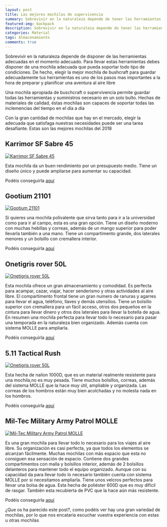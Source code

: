 ```yaml
---
layout: post
title: Las mejores mochilas de supervivencia
summary: Sobrevivir en la naturaleza depende de tener las herramientas adecuadas en el momento adecuado, para ello es necesario disponer de una mochila de calidad y resistente donde almacenar todos las herramientas y víveres necesarios.
featured-img: backpack
description: Sobrevivir en la naturaleza depende de tener las herramientas adecuadas en el momento adecuado, para ello es necesario disponer de una mochila de calidad y resistente donde almacenar todos las herramientas y víveres necesarios.
categories: Material
tags: Almacenamiento
comments: true
---
```


<p>Sobrevivir en la naturaleza depende de disponer de las herramientas adecuadas en el momento adecuado. Para llevar estas herramientas  debes disponer de una mochila adecuada que pueda soportar todo tipo de condiciones. De hecho, elegir la mejor mochila de bushcraft para guardar adecuadamente tus herramientas es uno de los pasos mas importantes a la hora de preparar y planificar una aventura al aire libre</p>

<p>Una mochila apropiada de buschcraft o supervivencia permite guardar todas las herramientas y suministros necesario en un solo bulto. Hechas de materiales de calidad, éstas mochilas son capaces de soportar todas las inclemencias del tiempo en el día a día</p>

<p>Con la gran cantidad de mochilas que hay en el mercado, elegir la adecuada que satisfaga nuestras necesidades puede ser una tarea desafiante. Estas son las mejores mochilas del 2018</p>



<h2>Karrimor SF Sabre 45</h2>

<a href="https://www.amazon.es/gp/product/B008PP5GL0/ref=as_li_tl?ie=UTF8&camp=3638&creative=24630&creativeASIN=B008PP5GL0&linkCode=as2&tag=tdspvv-21&linkId=9819986377532914ece26e201ca6227b" imageanchor="1" ><img  src="{{ '/assets/img/posts/back_karrimor.jpg' | absolute_url }}" class="product-img" alt="Karrimor SF  Sabre 45" /></a>

<p>
Esta mochila da un buen rendimiento por un presupuesto medio. Tiene un diseño único y puede ampliarse para aumentar su capacidad.
</p>


Podéis conseguirla <a target="_blank" href="https://www.amazon.es/gp/product/B008PP5GL0/ref=as_li_tl?ie=UTF8&camp=3638&creative=24630&creativeASIN=B008PP5GL0&linkCode=as2&tag=tdspvv-21&linkId=9819986377532914ece26e201ca6227b">aquí</a><img src="//ir-es.amazon-adsystem.com/e/ir?t=tdspvv-21&l=am2&o=30&a=B008PP5GL0" width="1" height="1" border="0" alt="" style="border:none !important; margin:0px !important;" />


<h2>Gootium 21101</h2>

<a href="https://www.amazon.es/gp/product/B00AV4Y0IS/ref=as_li_tl?ie=UTF8&camp=3638&creative=24630&creativeASIN=B00AV4Y0IS&linkCode=as2&tag=tdspvv-21&linkId=58a0f4a20fe79facf4aefe6cefd4c66e" imageanchor="1" ><img  src="{{ '/assets/img/posts/back_gootium.jpg' | absolute_url }}" class="product-img" alt="Gootium 21101" /></a>

<p>Si quieres una mochila polivalente que sirva tanto para ir a la universidad como para ir al campo, esta es una gran opción. Tiene un diseño moderno con muchas hebillas y correas, además de un mango superior para poder llevarla también a una mano. Tiene un compartimento grande, dos laterales menores y un bolsillo con cremallera interior.</p>


Podéis conseguirla <a target="_blank" href="https://www.amazon.es/gp/product/B00AV4Y0IS/ref=as_li_tl?ie=UTF8&camp=3638&creative=24630&creativeASIN=B00AV4Y0IS&linkCode=as2&tag=tdspvv-21&linkId=58a0f4a20fe79facf4aefe6cefd4c66e">aquí</a><img src="//ir-es.amazon-adsystem.com/e/ir?t=tdspvv-21&l=am2&o=30&a=B00AV4Y0IS" width="1" height="1" border="0" alt="" style="border:none !important; margin:0px !important;" />

<h2>Onetigris rover 50L</h2>

<a href="https://www.amazon.es/gp/product/B079CDKK33/ref=as_li_tl?ie=UTF8&camp=3638&creative=24630&creativeASIN=B079CDKK33&linkCode=as2&tag=tdspvv-21&linkId=d1d945edb3012777eb595b31dd56674c" imageanchor="1" ><img  src="{{ '/assets/img/posts/back_onetigris.jpg' | absolute_url }}" class="product-img" alt="Onetigris rover 50L" /></a>

<p>
Esta mochila ofrece un gran almacenamiento y comodidad. Es perfecta para acampar, cazar, viajar, hacer senderismo y otras actividades al aire libre. El compartimento frontal tiene un gran numero de ranuras y agarres para llevar el agua, teléfono, llaves y demás utensilios. Tiene un bolsillo superior con cremallera para un fácil acceso, otros dos pequeños en la cintura para llevar dinero y otros dos laterales para llevar la botella de agua. En resumen una mochila perfecta para llevar todo lo necesario para pasar una temporada en la naturaleza bien organizado. Además cuenta con sistema MOLLE para ampliarla.
</p>

Podéis conseguirla <a target="_blank" href="https://www.amazon.es/gp/product/B079CDKK33/ref=as_li_tl?ie=UTF8&camp=3638&creative=24630&creativeASIN=B079CDKK33&linkCode=as2&tag=tdspvv-21&linkId=d1d945edb3012777eb595b31dd56674c">aquí</a><img src="//ir-es.amazon-adsystem.com/e/ir?t=tdspvv-21&l=am2&o=30&a=B079CDKK33" width="1" height="1" border="0" alt="" style="border:none !important; margin:0px !important;" />

<h2>5.11 Tactical Rush</h2>

<a href="https://www.amazon.es/gp/product/B079CDKK33/ref=as_li_tl?ie=UTF8&camp=3638&creative=24630&creativeASIN=B079CDKK33&linkCode=as2&tag=tdspvv-21&linkId=d1d945edb3012777eb595b31dd56674c" imageanchor="1" ><img  src="{{ '/assets/img/posts/back_rush.jpg' | absolute_url }}" class="product-img" alt="Onetigris rover 50L" /></a>

<p>Esta hecha de nailon 1000D, que es un material realmente resistente para una mochila,no es muy pesada. Tiene muchos bolsillos, correas, además del sistema MOLLE que la hace muy útil, ampliable y organizada. Las correas de los hombros están muy bien acolchadas y no molesta nada en los hombros.</p>

Podéis conseguirla <a target="_blank" href="https://www.amazon.es/gp/product/B001LZ5S3C/ref=as_li_tl?ie=UTF8&camp=3638&creative=24630&creativeASIN=B001LZ5S3C&linkCode=as2&tag=tdspvv-21&linkId=9bbd9968b4a334fae92b0fa5ee6309c4">aquí</a><img src="//ir-es.amazon-adsystem.com/e/ir?t=tdspvv-21&l=am2&o=30&a=B001LZ5S3C" width="1" height="1" border="0" alt="" style="border:none !important; margin:0px !important;" />

<h2>Mil-Tec Military Army Patrol MOLLE</h2>

<a href="https://www.amazon.es/gp/product/B004LSBYR0/ref=as_li_tl?ie=UTF8&camp=3638&creative=24630&creativeASIN=B004LSBYR0&linkCode=as2&tag=tdspvv-21&linkId=e2d7ff7abf75a265f0bfc33bd50af2fe" imageanchor="1" ><img  src="{{ '/assets/img/posts/back_miltech.jpg' | absolute_url }}" class="product-img" alt="Mil-Tec Military Army Patrol MOLLE" /></a>

<p>
Es una gran mochila para llevar todo lo necesario para los viajes al aire libre. Su organización es casi perfecta, ya que todos los elementos se alcanzan fácilmente. Muchas mochilas con más espacio que esta no consiguen esa sensación de espacio.
Contiene dos grandes compartimentos con malla y bolsillos interior, además de 2 bolsillos delanteros para mantener todo el equipo organizado. Aunque con su capacidad da para llevar todo lo necesario también cuenta con sistema MOLLE por si necesitamos ampliarla. Tiene unos velcros perfectos para llevar una bolsa de agua.
Esta hecha de poliéster 600D que es muy difícil de rasgar. También esta recubierta de PVC que la hace aún más resistente.
</p>

Podéis conseguirla <a target="_blank" href="https://www.amazon.es/gp/product/B004LSBYR0/ref=as_li_tl?ie=UTF8&camp=3638&creative=24630&creativeASIN=B004LSBYR0&linkCode=as2&tag=tdspvv-21&linkId=e2d7ff7abf75a265f0bfc33bd50af2fe">aquí</a><img src="//ir-es.amazon-adsystem.com/e/ir?t=tdspvv-21&l=am2&o=30&a=B004LSBYR0" width="1" height="1" border="0" alt="" style="border:none !important; margin:0px !important;" />


<p>¿Que os ha parecido este post?, como podéis ver hay una gran variedad de mochilas, por lo que nos encataría escuchar vuestra experiencia con estas u otras mochilas </p>
